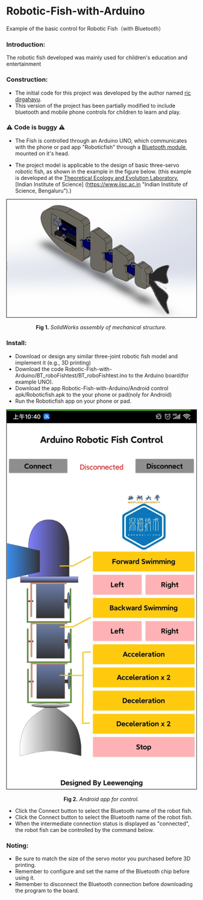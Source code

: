 
# Robotic-Fish-with-Arduino
 Example of the basic control for Robotic Fish（with Bluetooth）



### Introduction:
The robotic fish developed was mainly used for children's education and entertainment

### Construction:
 - The initial code for this project was developed by the author named [ric dirgahayu](https://www.instructables.com/id/RoboFist-made-From-pvc-water-pipe/). 
 - This version of the project has been partially modified to include bluetooth and mobile phone controls for children to learn and play.
 
### :warning: Code is buggy :warning:

 - The Fish is controlled through an Arduino UNO, which communicates with the phone or pad app "Roboticfish" through a [Bluetooth module](https://www.amazon.com/HiLetgo%C2%AE-Wireless-Bluetooth-Transceiver-Arduino/dp/B071YJG8DR/ref=sr_1_1_sspa?ie=UTF8&qid=1530698951&sr=8-1-spons&keywords=hc05&psc=1 "HC-05 Bluetooth Module"), mounted on it's head.

 - The project model is applicable to the design of basic three-servo robotic fish, as shown in the example in the figure below. (this example is developed at the [Theoretical Ecology and Evolution Laboratory](https://teelabiisc.wordpress.com/ "TEE-Lab, IISc"), [Indian Institute of Science] (https://www.iisc.ac.in "Indian Institute of Science, Bengaluru").)
<p align="center"><img style="border:1px solid black;"              src="https://raw.githubusercontent.com/SarthakJShetty/Fish/master/Design_Files/Mechanical_Design/Structure_Design/Fish_Assembly_Snapshot.png" alt="SolidWorks Model"></p>
               <figcaption align="center"><strong>Fig 1.</strong><em> SolidWorks assembly of mechanical structure.</em></figcaption>


### Install:
- Download or design any similar three-joint robotic fish model and implement it (e.g., 3D printing)
- Download the code Robotic-Fish-with-Arduino/BT_roboFishtest/BT_roboFishtest.ino to the Arduino board(for example UNO).
- Download the app Robotic-Fish-with-Arduino/Android control apk/Roboticfish.apk to the your phone or pad(noly for Android)
- Run the Roboticfish app on your phone or pad.
<p align="center"><img style="border:0.2px solid black;"              src="https://github.com/leewenqing/Robotic-Fish-with-Arduino/blob/master/pic/ea2db3cc7a15aa6c72d41bff0aaf522.jpg" alt="Android app"></p>
               <figcaption align="center"><strong>Fig 2.</strong><em> Android app for control.</em></figcaption>
               
- Click the Connect button to select the Bluetooth name of the robot fish. 
- Click the Connect button to select the Bluetooth name of the robot fish.   
- When the intermediate connection status is displayed as "connected", the robot fish can be controlled by the command below.

### Noting:
- Be sure to match the size of the servo motor you purchased before 3D printing.
- Remember to configure and set the name of the Bluetooth chip before using it.
- Remember to disconnect the Bluetooth connection before downloading the program to the board.

